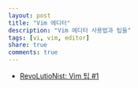 ```yaml
---
layout: post
title: "Vim 에디터"
description: "Vim 에디터 사용법과 팁들"
tags: [vi, vim, editor]
share: true
comments: true
---
```


* [RevoLutioNist: Vim 팁 #1](http://revoman.tistory.com/category/Unix%20%26%20Linux/VI/VIM)